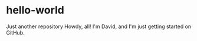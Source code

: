 # hello-world
Just another repository
Howdy, all! I'm David, and I'm just getting started on GitHub.
